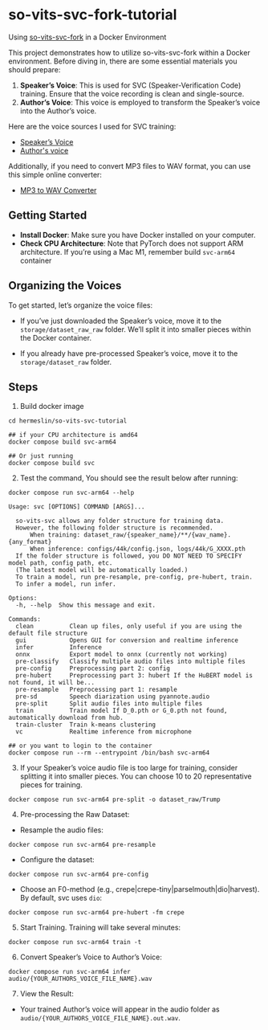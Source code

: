 # so-vits-svc-fork-tutorial
Using [so-vits-svc-fork](https://github.com/voicepaw/so-vits-svc-fork) in a Docker Environment

This project demonstrates how to utilize so-vits-svc-fork within a Docker environment. Before diving in, there are some essential materials you should prepare:

1. **Speaker’s Voice**: This is used for SVC (Speaker-Verification Code) training. Ensure that the voice recording is clean and single-source.
2. **Author’s Voice**: This voice is employed to transform the Speaker’s voice into the Author’s voice.

Here are the voice sources I used for SVC training:
- [Speaker’s Voice](https://www.kaggle.com/datasets/etaifour/trump-speeches-audio-and-word-transcription)
- [Author's voice](https://www.looperman.com/acapellas/genres/rap-acapellas-vocals-sounds-samples-download)

Additionally, if you need to convert MP3 files to WAV format, you can use this simple online converter:
- [MP3 to WAV Converter](https://www.freeconvert.com/mp3-to-wav)

## Getting Started
- **Install Docker**: Make sure you have Docker installed on your computer.
- **Check CPU Architecture**: Note that PyTorch does not support ARM architecture. If you’re using a Mac M1, remember build `svc-arm64` container

## Organizing the Voices
To get started, let’s organize the voice files:
- If you’ve just downloaded the Speaker’s voice, move it to the `storage/dataset_raw_raw` folder. We’ll split it into smaller pieces within the Docker container.

- If you already have pre-processed Speaker’s voice, move it to the `storage/dataset_raw` folder.

## Steps
1. Build docker image
```shell
cd hermeslin/so-vits-svc-tutorial

## if your CPU architecture is amd64
docker compose build svc-arm64

## Or just running
docker compose build svc
```

2. Test the command, You should see the result below after running:
```shell
docker compose run svc-arm64 --help

Usage: svc [OPTIONS] COMMAND [ARGS]...

  so-vits-svc allows any folder structure for training data.
  However, the following folder structure is recommended.
      When training: dataset_raw/{speaker_name}/**/{wav_name}.{any_format}
      When inference: configs/44k/config.json, logs/44k/G_XXXX.pth
  If the folder structure is followed, you DO NOT NEED TO SPECIFY model path, config path, etc.
  (The latest model will be automatically loaded.)
  To train a model, run pre-resample, pre-config, pre-hubert, train.
  To infer a model, run infer.

Options:
  -h, --help  Show this message and exit.

Commands:
  clean          Clean up files, only useful if you are using the default file structure
  gui            Opens GUI for conversion and realtime inference
  infer          Inference
  onnx           Export model to onnx (currently not working)
  pre-classify   Classify multiple audio files into multiple files
  pre-config     Preprocessing part 2: config
  pre-hubert     Preprocessing part 3: hubert If the HuBERT model is not found, it will be...
  pre-resample   Preprocessing part 1: resample
  pre-sd         Speech diarization using pyannote.audio
  pre-split      Split audio files into multiple files
  train          Train model If D_0.pth or G_0.pth not found, automatically download from hub.
  train-cluster  Train k-means clustering
  vc             Realtime inference from microphone
```

```shell
## or you want to login to the container
docker compose run --rm --entrypoint /bin/bash svc-arm64
```

3. If your Speaker’s voice audio file is too large for training, consider splitting it into smaller pieces. You can choose 10 to 20 representative pieces for training.
```shell
docker compose run svc-arm64 pre-split -o dataset_raw/Trump
```

4. Pre-processing the Raw Dataset:
  - Resample the audio files:
```shell
docker compose run svc-arm64 pre-resample
```
  - Configure the dataset:
```shell
docker compose run svc-arm64 pre-config
```
  - Choose an F0-method (e.g., crepe|crepe-tiny|parselmouth|dio|harvest). By default, svc uses `dio`:
```shell
docker compose run svc-arm64 pre-hubert -fm crepe
```

5. Start Training. Training will take several minutes:
```shell
docker compose run svc-arm64 train -t
```

6. Convert Speaker’s Voice to Author’s Voice:
```shell
docker compose run svc-arm64 infer audio/{YOUR_AUTHORS_VOICE_FILE_NAME}.wav
```

7. View the Result:
  - Your trained Author’s voice will appear in the audio folder as `audio/{YOUR_AUTHORS_VOICE_FILE_NAME}.out.wav`.